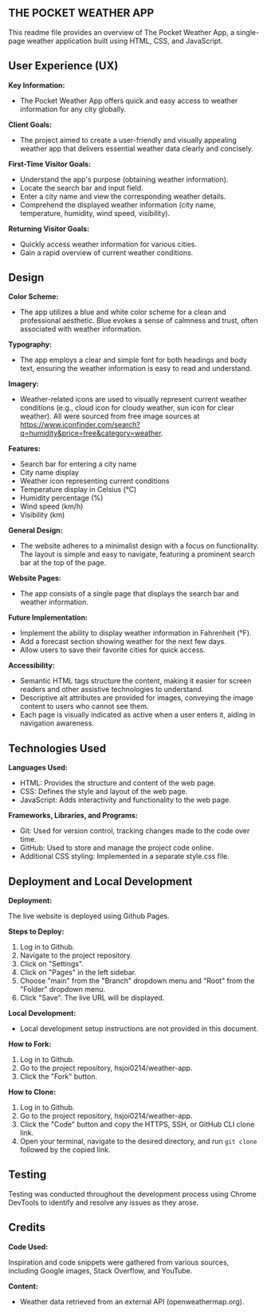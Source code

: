 ## THE POCKET WEATHER APP

This readme file provides an overview of The Pocket Weather App, a single-page weather application built using HTML, CSS, and JavaScript.

## User Experience (UX)

**Key Information:**

* The Pocket Weather App offers quick and easy access to weather information for any city globally.

**Client Goals:**

* The project aimed to create a user-friendly and visually appealing weather app that delivers essential weather data clearly and concisely.

**First-Time Visitor Goals:**

* Understand the app's purpose (obtaining weather information).
* Locate the search bar and input field.
* Enter a city name and view the corresponding weather details.
* Comprehend the displayed weather information (city name, temperature, humidity, wind speed, visibility).

**Returning Visitor Goals:**

* Quickly access weather information for various cities.
* Gain a rapid overview of current weather conditions.

## Design

**Color Scheme:**

* The app utilizes a blue and white color scheme for a clean and professional aesthetic. Blue evokes a sense of calmness and trust, often associated with weather information.

**Typography:**

* The app employs a clear and simple font for both headings and body text, ensuring the weather information is easy to read and understand.

**Imagery:**

* Weather-related icons are used to visually represent current weather conditions (e.g., cloud icon for cloudy weather, sun icon for clear weather). All were sourced from free image sources at https://www.iconfinder.com/search?q=humidity&price=free&category=weather. 

**Features:**

* Search bar for entering a city name
* City name display
* Weather icon representing current conditions
* Temperature display in Celsius (°C)
* Humidity percentage (%)
* Wind speed (km/h)
* Visibility (km)

**General Design:**

* The website adheres to a minimalist design with a focus on functionality. The layout is simple and easy to navigate, featuring a prominent search bar at the top of the page.

**Website Pages:**

* The app consists of a single page that displays the search bar and weather information.

**Future Implementation:**

* Implement the ability to display weather information in Fahrenheit (°F).
* Add a forecast section showing weather for the next few days.
* Allow users to save their favorite cities for quick access.

**Accessibility:**

* Semantic HTML tags structure the content, making it easier for screen readers and other assistive technologies to understand.
* Descriptive alt attributes are provided for images, conveying the image content to users who cannot see them.
* Each page is visually indicated as active when a user enters it, aiding in navigation awareness.

## Technologies Used

**Languages Used:**

* HTML: Provides the structure and content of the web page.
* CSS: Defines the style and layout of the web page.
* JavaScript: Adds interactivity and functionality to the web page.

**Frameworks, Libraries, and Programs:**

* Git: Used for version control, tracking changes made to the code over time.
* GitHub: Used to store and manage the project code online.
* Additional CSS styling: Implemented in a separate style.css file.

## Deployment and Local Development

**Deployment:**

The live website is deployed using Github Pages.

**Steps to Deploy:**

1. Log in to Github.
2. Navigate to the project repository.
3. Click on "Settings".
4. Click on "Pages" in the left sidebar.
5. Choose "main" from the "Branch" dropdown menu and "Root" from the "Folder" dropdown menu.
6. Click "Save". The live URL will be displayed.

**Local Development:**

* Local development setup instructions are not provided in this document.

**How to Fork:**

1. Log in to Github.
2. Go to the project repository, hsjoi0214/weather-app.
3. Click the "Fork" button.

**How to Clone:**

1. Log in to Github.
2. Go to the project repository, hsjoi0214/weather-app.
3. Click the "Code" button and copy the HTTPS, SSH, or GitHub CLI clone link.
4. Open your terminal, navigate to the desired directory, and run `git clone` followed by the copied link.

## Testing

Testing was conducted throughout the development process using Chrome DevTools to identify and resolve any issues as they arose.

## Credits

**Code Used:**

Inspiration and code snippets were gathered from various sources, including Google images, Stack Overflow, and YouTube.

**Content:**

* Weather data retrieved from an external API (openweathermap.org).
